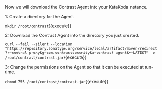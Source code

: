 Now we will download the Contrast Agent into your KataKoda instance. 

1: Create a directory for the Agent.

`mkdir /root/contrast`{{execute}}

2: Download the Contrast Agent into the directory you just created. 

`curl --fail --silent --location "https://repository.sonatype.org/service/local/artifact/maven/redirect?r=central-proxy&g=com.contrastsecurity&a=contrast-agent&v=LATEST" -o /root/contrast/contrast.jar`{{execute}}

3: Change the permissions on the Agent so that it can be executed at run-time. 

`chmod 755 /root/contrast/contrast.jar`{{execute}}

